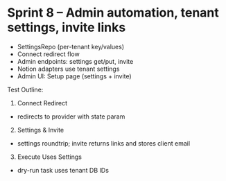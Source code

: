 # Sprint 8 – Admin automation, tenant settings, invite links

- SettingsRepo (per-tenant key/values)
- Connect redirect flow
- Admin endpoints: settings get/put, invite
- Notion adapters use tenant settings
- Admin UI: Setup page (settings + invite)

Test Outline:
1) Connect Redirect
  - redirects to provider with state param
2) Settings & Invite
  - settings roundtrip; invite returns links and stores client email
3) Execute Uses Settings
  - dry-run task uses tenant DB IDs
